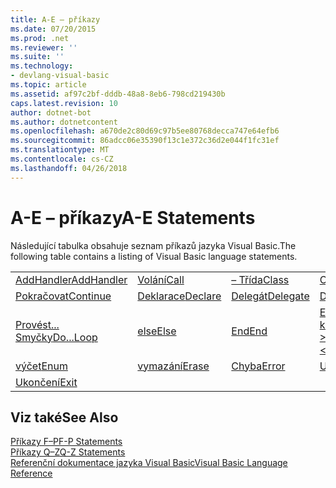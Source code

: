 ```yaml
---
title: A-E – příkazy
ms.date: 07/20/2015
ms.prod: .net
ms.reviewer: ''
ms.suite: ''
ms.technology:
- devlang-visual-basic
ms.topic: article
ms.assetid: af97c2bf-dddb-48a8-8eb6-798cd219430b
caps.latest.revision: 10
author: dotnet-bot
ms.author: dotnetcontent
ms.openlocfilehash: a670de2c80d69c97b5ee80768decca747e64efb6
ms.sourcegitcommit: 86adcc06e35390f13c1e372c36d2e044f1fc31ef
ms.translationtype: MT
ms.contentlocale: cs-CZ
ms.lasthandoff: 04/26/2018
---
```

# <a name="a-e-statements"></a><span data-ttu-id="65e10-102">A-E – příkazy</span><span class="sxs-lookup"><span data-stu-id="65e10-102">A-E Statements</span></span>
<span data-ttu-id="65e10-103">Následující tabulka obsahuje seznam příkazů jazyka Visual Basic.</span><span class="sxs-lookup"><span data-stu-id="65e10-103">The following table contains a listing of Visual Basic language statements.</span></span>  
  
|||||  
|---|---|---|---|  
|[<span data-ttu-id="65e10-104">AddHandler</span><span class="sxs-lookup"><span data-stu-id="65e10-104">AddHandler</span></span>](../../../visual-basic/language-reference/statements/addhandler-statement.md)|[<span data-ttu-id="65e10-105">Volání</span><span class="sxs-lookup"><span data-stu-id="65e10-105">Call</span></span>](../../../visual-basic/language-reference/statements/call-statement.md)|[<span data-ttu-id="65e10-106">– Třída</span><span class="sxs-lookup"><span data-stu-id="65e10-106">Class</span></span>](../../../visual-basic/language-reference/statements/class-statement.md)|[<span data-ttu-id="65e10-107">Const</span><span class="sxs-lookup"><span data-stu-id="65e10-107">Const</span></span>](../../../visual-basic/language-reference/statements/const-statement.md)|  
|[<span data-ttu-id="65e10-108">Pokračovat</span><span class="sxs-lookup"><span data-stu-id="65e10-108">Continue</span></span>](../../../visual-basic/language-reference/statements/continue-statement.md)|[<span data-ttu-id="65e10-109">Deklarace</span><span class="sxs-lookup"><span data-stu-id="65e10-109">Declare</span></span>](../../../visual-basic/language-reference/statements/declare-statement.md)|[<span data-ttu-id="65e10-110">Delegát</span><span class="sxs-lookup"><span data-stu-id="65e10-110">Delegate</span></span>](../../../visual-basic/language-reference/statements/delegate-statement.md)|[<span data-ttu-id="65e10-111">Dim</span><span class="sxs-lookup"><span data-stu-id="65e10-111">Dim</span></span>](../../../visual-basic/language-reference/statements/dim-statement.md)|  
|[<span data-ttu-id="65e10-112">Provést... Smyčky</span><span class="sxs-lookup"><span data-stu-id="65e10-112">Do...Loop</span></span>](../../../visual-basic/language-reference/statements/do-loop-statement.md)|[<span data-ttu-id="65e10-113">else</span><span class="sxs-lookup"><span data-stu-id="65e10-113">Else</span></span>](../../../visual-basic/language-reference/statements/else-statement.md)|[<span data-ttu-id="65e10-114">End</span><span class="sxs-lookup"><span data-stu-id="65e10-114">End</span></span>](../../../visual-basic/language-reference/statements/end-statement.md)|[<span data-ttu-id="65e10-115">End \<– klíčové slovo ></span><span class="sxs-lookup"><span data-stu-id="65e10-115">End \<keyword></span></span>](../../../visual-basic/language-reference/statements/end-keyword-statement.md)|  
|[<span data-ttu-id="65e10-116">výčet</span><span class="sxs-lookup"><span data-stu-id="65e10-116">Enum</span></span>](../../../visual-basic/language-reference/statements/enum-statement.md)|[<span data-ttu-id="65e10-117">vymazání</span><span class="sxs-lookup"><span data-stu-id="65e10-117">Erase</span></span>](../../../visual-basic/language-reference/statements/erase-statement.md)|[<span data-ttu-id="65e10-118">Chyba</span><span class="sxs-lookup"><span data-stu-id="65e10-118">Error</span></span>](../../../visual-basic/language-reference/statements/error-statement.md)|[<span data-ttu-id="65e10-119">Události</span><span class="sxs-lookup"><span data-stu-id="65e10-119">Event</span></span>](../../../visual-basic/language-reference/statements/event-statement.md)|  
|[<span data-ttu-id="65e10-120">Ukončení</span><span class="sxs-lookup"><span data-stu-id="65e10-120">Exit</span></span>](../../../visual-basic/language-reference/statements/exit-statement.md)||||  
  
## <a name="see-also"></a><span data-ttu-id="65e10-121">Viz také</span><span class="sxs-lookup"><span data-stu-id="65e10-121">See Also</span></span>  
 [<span data-ttu-id="65e10-122">Příkazy F–P</span><span class="sxs-lookup"><span data-stu-id="65e10-122">F-P Statements</span></span>](../../../visual-basic/language-reference/statements/f-p-statements.md)  
 [<span data-ttu-id="65e10-123">Příkazy Q–Z</span><span class="sxs-lookup"><span data-stu-id="65e10-123">Q-Z Statements</span></span>](../../../visual-basic/language-reference/statements/q-z-statements.md)  
 [<span data-ttu-id="65e10-124">Referenční dokumentace jazyka Visual Basic</span><span class="sxs-lookup"><span data-stu-id="65e10-124">Visual Basic Language Reference</span></span>](../../../visual-basic/language-reference/index.md)
